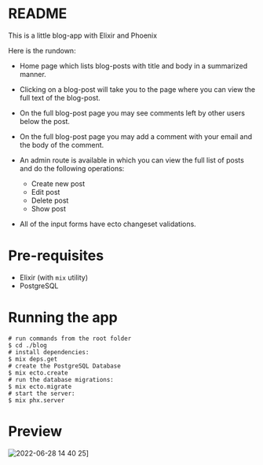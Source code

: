 # README

This is a little blog-app with Elixir and Phoenix

Here is the rundown:

- Home page which lists blog-posts with title and body in a summarized manner.
- Clicking on a blog-post will take you to the page where you can view the full text of the blog-post.
- On the full blog-post page you may see comments left by other users below the post.
- On the full blog-post page you may add a comment with your email and the body of the comment.
- An admin route is available in which you can view the full list of posts and do the following operations:
  - Create new post
  - Edit post
  - Delete post
  - Show post
  
- All of the input forms have ecto changeset validations.

# Pre-requisites

- Elixir (with `mix` utility)
- PostgreSQL

# Running the app

```
# run commands from the root folder
$ cd ./blog
# install dependencies:
$ mix deps.get
# create the PostgreSQL Database
$ mix ecto.create
# run the database migrations:
$ mix ecto.migrate
# start the server:
$ mix phx.server

```

# Preview

![2022-06-28 14 40 25](https://user-images.githubusercontent.com/7144046/176285941-cdbfd1ff-4d89-4751-bab0-09913712d6fb.gif)]
